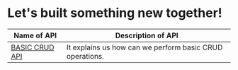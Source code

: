 # **Let's built something new together!**

| Name of API | Description of API |
|---|---|
|[BASIC CRUD API]()| It explains us how can we perform basic CRUD operations.|
